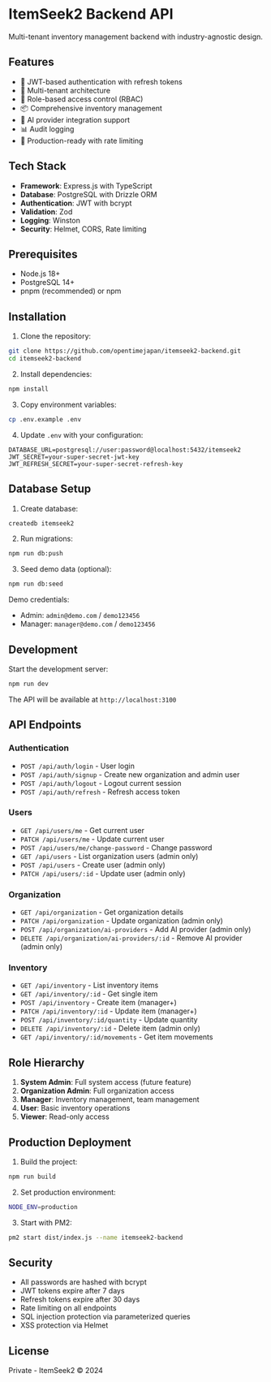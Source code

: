 # ItemSeek2 Backend API

Multi-tenant inventory management backend with industry-agnostic design.

## Features

- 🔐 JWT-based authentication with refresh tokens
- 🏢 Multi-tenant architecture
- 👥 Role-based access control (RBAC)
- 📦 Comprehensive inventory management
- 🤖 AI provider integration support
- 📊 Audit logging
- 🚀 Production-ready with rate limiting

## Tech Stack

- **Framework**: Express.js with TypeScript
- **Database**: PostgreSQL with Drizzle ORM
- **Authentication**: JWT with bcrypt
- **Validation**: Zod
- **Logging**: Winston
- **Security**: Helmet, CORS, Rate limiting

## Prerequisites

- Node.js 18+
- PostgreSQL 14+
- pnpm (recommended) or npm

## Installation

1. Clone the repository:
```bash
git clone https://github.com/opentimejapan/itemseek2-backend.git
cd itemseek2-backend
```

2. Install dependencies:
```bash
npm install
```

3. Copy environment variables:
```bash
cp .env.example .env
```

4. Update `.env` with your configuration:
```env
DATABASE_URL=postgresql://user:password@localhost:5432/itemseek2
JWT_SECRET=your-super-secret-jwt-key
JWT_REFRESH_SECRET=your-super-secret-refresh-key
```

## Database Setup

1. Create database:
```bash
createdb itemseek2
```

2. Run migrations:
```bash
npm run db:push
```

3. Seed demo data (optional):
```bash
npm run db:seed
```

Demo credentials:
- Admin: `admin@demo.com` / `demo123456`
- Manager: `manager@demo.com` / `demo123456`

## Development

Start the development server:
```bash
npm run dev
```

The API will be available at `http://localhost:3100`

## API Endpoints

### Authentication
- `POST /api/auth/login` - User login
- `POST /api/auth/signup` - Create new organization and admin user
- `POST /api/auth/logout` - Logout current session
- `POST /api/auth/refresh` - Refresh access token

### Users
- `GET /api/users/me` - Get current user
- `PATCH /api/users/me` - Update current user
- `POST /api/users/me/change-password` - Change password
- `GET /api/users` - List organization users (admin only)
- `POST /api/users` - Create user (admin only)
- `PATCH /api/users/:id` - Update user (admin only)

### Organization
- `GET /api/organization` - Get organization details
- `PATCH /api/organization` - Update organization (admin only)
- `POST /api/organization/ai-providers` - Add AI provider (admin only)
- `DELETE /api/organization/ai-providers/:id` - Remove AI provider (admin only)

### Inventory
- `GET /api/inventory` - List inventory items
- `GET /api/inventory/:id` - Get single item
- `POST /api/inventory` - Create item (manager+)
- `PATCH /api/inventory/:id` - Update item (manager+)
- `POST /api/inventory/:id/quantity` - Update quantity
- `DELETE /api/inventory/:id` - Delete item (admin only)
- `GET /api/inventory/:id/movements` - Get item movements

## Role Hierarchy

1. **System Admin**: Full system access (future feature)
2. **Organization Admin**: Full organization access
3. **Manager**: Inventory management, team management
4. **User**: Basic inventory operations
5. **Viewer**: Read-only access

## Production Deployment

1. Build the project:
```bash
npm run build
```

2. Set production environment:
```bash
NODE_ENV=production
```

3. Start with PM2:
```bash
pm2 start dist/index.js --name itemseek2-backend
```

## Security

- All passwords are hashed with bcrypt
- JWT tokens expire after 7 days
- Refresh tokens expire after 30 days
- Rate limiting on all endpoints
- SQL injection protection via parameterized queries
- XSS protection via Helmet

## License

Private - ItemSeek2 © 2024
